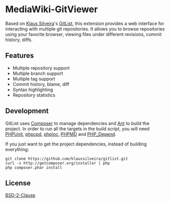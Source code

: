# MediaWiki-GitViewer

Based on [Klaus Silveira](http://www.klaussilveira.com)'s [GitList](http://gitlist.org/),
this extension provides a web interface for interacting with multiple git repositories.
It allows you to browse repositories using your favorite browser, viewing files under different revisions, commit history, diffs.

## Features
* Multiple repository support
* Multiple branch support
* Multiple tag support
* Commit history, blame, diff
* Syntax highlighting
* Repository statistics

## Development
GitList uses [Composer](http://getcomposer.org/) to manage dependencies and [Ant](http://ant.apache.org/) to build the project. In order to run all the targets in the build script, you will need [PHPUnit](http://www.phpunit.de/), [phpcpd](https://github.com/sebastianbergmann/phpcpd), [phploc](https://github.com/sebastianbergmann/phploc), [PHPMD](http://phpmd.org/) and [PHP_Depend](http://pdepend.org).

If you just want to get the project dependencies, instead of building everything:

```
git clone https://github.com/klaussilveira/gitlist.git
curl -s http://getcomposer.org/installer | php
php composer.phar install
```

## License
[BSD-2-Clause](http://www.opensource.org/licenses/bsd-license.php)
